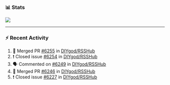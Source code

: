 ### :bar_chart: Stats

<a href="#">
  <img align="center" src="https://github-readme-stats.vercel.app/api?username=henryqw&count_private=true&show_icons=true" />
</a>
<!-- <a href="#">
  <img align="center" src="https://github-readme-stats-git-master.henryqw.vercel.app/api/top-langs/?username=HenryQW&layout=compact" />
</a> -->

---

### :zap: Recent Activity

<!--START_SECTION:activity-->

1. 🎉 Merged PR [#6255](https://github.com/DIYgod/RSSHub/pull/6255) in [DIYgod/RSSHub](https://github.com/DIYgod/RSSHub)
2. ❗️ Closed issue [#6254](https://github.com/DIYgod/RSSHub/issues/6254) in [DIYgod/RSSHub](https://github.com/DIYgod/RSSHub)
3. 🗣 Commented on [#6249](https://github.com/DIYgod/RSSHub/issues/6249) in [DIYgod/RSSHub](https://github.com/DIYgod/RSSHub)
4. 🎉 Merged PR [#6246](https://github.com/DIYgod/RSSHub/pull/6246) in [DIYgod/RSSHub](https://github.com/DIYgod/RSSHub)
5. ❗️ Closed issue [#6227](https://github.com/DIYgod/RSSHub/issues/6227) in [DIYgod/RSSHub](https://github.com/DIYgod/RSSHub)
<!--END_SECTION:activity-->
